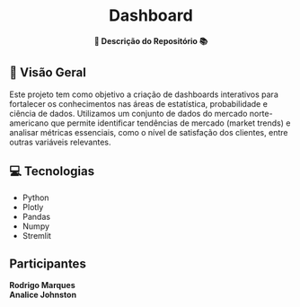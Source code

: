 <h1 align="center">Dashboard</h1>



<div align="center">
  <strong>🚀 Descrição do Repositório 📚</strong>
</div>



## 🔭 Visão Geral

Este projeto tem como objetivo a criação de dashboards interativos para fortalecer os conhecimentos nas áreas de estatística, probabilidade e ciência de dados. Utilizamos um conjunto de dados do mercado norte-americano que permite identificar tendências de mercado (market trends) e analisar métricas essenciais, como o nível de satisfação dos clientes, entre outras variáveis relevantes.

## 💻 Tecnologias

- Python
- Plotly
- Pandas
- Numpy
- Stremlit

## Participantes
<b>Rodrigo Marques</b> <br>
<b>Analice Johnston</b>

